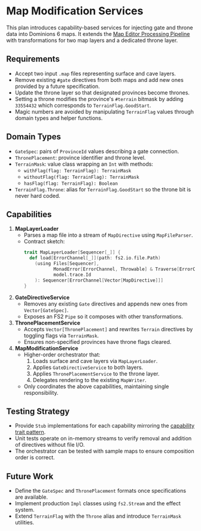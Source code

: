 # Map Modification Services

This plan introduces capability-based services for injecting gate and throne data into Dominions 6 maps. It extends the [Map Editor Processing Pipeline](map_editor_pipeline.md) with transformations for two map layers and a dedicated throne layer.

## Requirements
- Accept two input `.map` files representing surface and cave layers.
- Remove existing `#gate` directives from both maps and add new ones provided by a future specification.
- Update the throne layer so that designated provinces become thrones.
- Setting a throne modifies the province's `#terrain` bitmask by adding `33554432` which corresponds to `TerrainFlag.GoodStart`.
- Magic numbers are avoided by manipulating `TerrainFlag` values through domain types and helper functions.

## Domain Types
- `GateSpec`: pairs of `ProvinceId` values describing a gate connection.
- `ThronePlacement`: province identifier and throne level.
- `TerrainMask`: value class wrapping an `Int` with methods:
  - `withFlag(flag: TerrainFlag): TerrainMask`
  - `withoutFlag(flag: TerrainFlag): TerrainMask`
  - `hasFlag(flag: TerrainFlag): Boolean`
- `TerrainFlag.Throne`: alias for `TerrainFlag.GoodStart` so the throne bit is never hard coded.

## Capabilities
1. **MapLayerLoader**
   - Parses a map file into a stream of `MapDirective` using `MapFileParser`.
   - Contract sketch:
     ```scala
     trait MapLayerLoader[Sequencer[_]] {
       def load[ErrorChannel[_]](path: fs2.io.file.Path)
         (using Files[Sequencer],
                MonadError[ErrorChannel, Throwable] & Traverse[ErrorChannel],
                model.trace.Id
         ): Sequencer[ErrorChannel[Vector[MapDirective]]]
     }
     ```
2. **GateDirectiveService**
   - Removes any existing `Gate` directives and appends new ones from `Vector[GateSpec]`.
   - Exposes an FS2 `Pipe` so it composes with other transformations.
3. **ThronePlacementService**
   - Accepts `Vector[ThronePlacement]` and rewrites `Terrain` directives by toggling flags via `TerrainMask`.
   - Ensures non-specified provinces have throne flags cleared.
4. **MapModificationService**
   - Higher-order orchestrator that:
     1. Loads surface and cave layers via `MapLayerLoader`.
     2. Applies `GateDirectiveService` to both layers.
     3. Applies `ThronePlacementService` to the throne layer.
     4. Delegates rendering to the existing `MapWriter`.
   - Only coordinates the above capabilities, maintaining single responsibility.

## Testing Strategy
- Provide `Stub` implementations for each capability mirroring the [capability trait pattern](service_and_capability_patterns.md).
- Unit tests operate on in-memory streams to verify removal and addition of directives without file I/O.
- The orchestrator can be tested with sample maps to ensure composition order is correct.

## Future Work
- Define the `GateSpec` and `ThronePlacement` formats once specifications are available.
- Implement production `Impl` classes using `fs2.Stream` and the effect system.
- Extend `TerrainFlag` with the `Throne` alias and introduce `TerrainMask` utilities.
